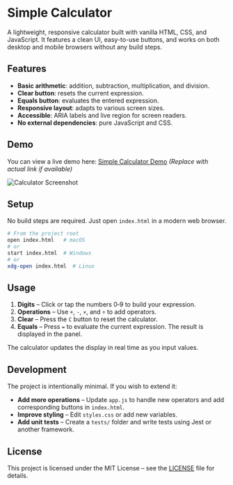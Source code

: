 # Simple Calculator

A lightweight, responsive calculator built with vanilla HTML, CSS, and JavaScript. It features a clean UI, easy-to-use buttons, and works on both desktop and mobile browsers without any build steps.

## Features
- **Basic arithmetic**: addition, subtraction, multiplication, and division.
- **Clear button**: resets the current expression.
- **Equals button**: evaluates the entered expression.
- **Responsive layout**: adapts to various screen sizes.
- **Accessible**: ARIA labels and live region for screen readers.
- **No external dependencies**: pure JavaScript and CSS.

## Demo
You can view a live demo here: [Simple Calculator Demo](https://example.com) *(Replace with actual link if available)*

![Calculator Screenshot](screenshot.png)

## Setup
No build steps are required. Just open `index.html` in a modern web browser.

```bash
# From the project root
open index.html   # macOS
# or
start index.html  # Windows
# or
xdg-open index.html  # Linux
```

## Usage
1. **Digits** – Click or tap the numbers 0‑9 to build your expression.
2. **Operations** – Use `+`, `-`, `×`, and `÷` to add operators.
3. **Clear** – Press the `C` button to reset the calculator.
4. **Equals** – Press `=` to evaluate the current expression. The result is displayed in the panel.

The calculator updates the display in real time as you input values.

## Development
The project is intentionally minimal. If you wish to extend it:

- **Add more operations** – Update `app.js` to handle new operators and add corresponding buttons in `index.html`.
- **Improve styling** – Edit `styles.css` or add new variables.
- **Add unit tests** – Create a `tests/` folder and write tests using Jest or another framework.

## License
This project is licensed under the MIT License – see the [LICENSE](LICENSE) file for details.
